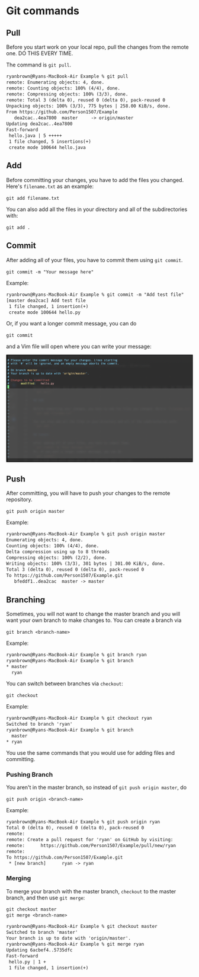 # Git commands

## Pull

Before you start work on your local repo, pull the changes from the remote one. DO THIS EVERY TIME.

The command is ``git pull``.

```
ryanbrown@Ryans-MacBook-Air Example % git pull
remote: Enumerating objects: 4, done.
remote: Counting objects: 100% (4/4), done.
remote: Compressing objects: 100% (3/3), done.
remote: Total 3 (delta 0), reused 0 (delta 0), pack-reused 0
Unpacking objects: 100% (3/3), 775 bytes | 258.00 KiB/s, done.
From https://github.com/Person1507/Example
   dea2cac..4ea7800  master     -> origin/master
Updating dea2cac..4ea7800
Fast-forward
 hello.java | 5 +++++
 1 file changed, 5 insertions(+)
 create mode 100644 hello.java
```

## Add

Before committing your changes, you have to add the files you changed. Here's `filename.txt` as an example:

``git add filename.txt``

You can also add all the files in your directory and all of the subdirectories with:

``git add .``

## Commit

After adding all of your files, you have to commit them using `git commit`.

``git commit -m "Your message here"``

Example:

```
ryanbrown@Ryans-MacBook-Air Example % git commit -m "Add test file"
[master dea2cac] Add test file
 1 file changed, 1 insertion(+)
 create mode 100644 hello.py
```

Or, if you want a longer commit message, you can do 

``git commit``

and a Vim file will open where you can write your message:

![Vim commit](vimcommit.png)

## Push
After committing, you will have to push your changes to the remote repository.

``git push origin master``

Example:

```
ryanbrown@Ryans-MacBook-Air Example % git push origin master
Enumerating objects: 4, done.
Counting objects: 100% (4/4), done.
Delta compression using up to 8 threads
Compressing objects: 100% (2/2), done.
Writing objects: 100% (3/3), 301 bytes | 301.00 KiB/s, done.
Total 3 (delta 0), reused 0 (delta 0), pack-reused 0
To https://github.com/Person1507/Example.git
   bfeddf1..dea2cac  master -> master
```

## Branching

Sometimes, you will not want to change the master branch and you will want your own branch to make changes to. You can create a branch via

``git branch <branch-name>``

Example:

```
ryanbrown@Ryans-MacBook-Air Example % git branch ryan
ryanbrown@Ryans-MacBook-Air Example % git branch
* master
  ryan
```

You can switch between branches via `checkout`:

``git checkout``

Example:

```
ryanbrown@Ryans-MacBook-Air Example % git checkout ryan
Switched to branch 'ryan'
ryanbrown@Ryans-MacBook-Air Example % git branch
  master
* ryan
```

You use the same commands that you would use for adding files and committing.

### Pushing Branch

You aren't in the master branch, so instead of `git push origin master`, do

``git push origin <branch-name>``

Example:

```
ryanbrown@Ryans-MacBook-Air Example % git push origin ryan
Total 0 (delta 0), reused 0 (delta 0), pack-reused 0
remote: 
remote: Create a pull request for 'ryan' on GitHub by visiting:
remote:      https://github.com/Person1507/Example/pull/new/ryan
remote: 
To https://github.com/Person1507/Example.git
 * [new branch]      ryan -> ryan
```

### Merging

To merge your branch with the master branch, `checkout` to the master branch, and then use `git merge`:

```
git checkout master
git merge <branch-name>
```

```
ryanbrown@Ryans-MacBook-Air Example % git checkout master
Switched to branch 'master'
Your branch is up to date with 'origin/master'.
ryanbrown@Ryans-MacBook-Air Example % git merge ryan
Updating 6acbef4..5735dfc
Fast-forward
 hello.py | 1 +
 1 file changed, 1 insertion(+)
 ```